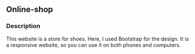 ## Online-shop
### Description
This website is a store for shoes. Here, I used Bootstrap for the design. It is a responsive website, so you can use it on both phones and computers.
